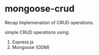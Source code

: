 # mongoose-crud
Recap Implemenation of CRUD operations.

simple CRUD operations using:
  1. Express.js
  1. Mongoose (ODM)
